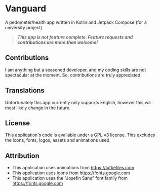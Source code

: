 # Vanguard
A pedometer/health app written in Kotlin and Jetpack Compose (for a university project)
> _**This app is not feature complete. Feature requests and contributions are more than welcome!**_

## Contributions

I am anything but a seasoned developer, and my coding skills are not spectacular at the moment. So, contributions are truly appreciated.

## Translations

Unfortunately this app currently only supports English, however this will most likely change in the future.

## License

This application's code is available under a GPL v3 license. This excludes the icons, fonts, logos, assets and animations used.

## Attribution

* This application uses animations from https://lottiefiles.com
* This application uses icons from https://fonts.google.com
* This application uses the "Josefin Sans" font family from https://fonts.google.com
